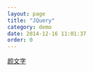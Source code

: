 ```yaml
---
layout: page
title: "JQuery"
category: demo
date: 2014-12-16 11:01:37
order: 0
---
```


<div id="demo-jquery">
    
<a id="emoji" href="javascript:;" title="颜文字">颜文字</a>
<div id="content"></div>


<script src="http://apps.bdimg.com/libs/jquery/2.1.1/jquery.min.js" type="text/javascript"></script>

<link rel="stylesheet" href="http://cokapp.github.io/jquery-emoji/libs/jquery.emoji.css">
<script src="http://cokapp.github.io/jquery-emoji/libs/jquery.emoji.js" type="text/javascript"></script>

<script type="text/javascript">
    $(document).ready(function(){
        $("a#emoji").cokEmoji({
            appendto: "#content",
            autoparse: "image",
            position: "right"
        });
    });
</script>

</div>

